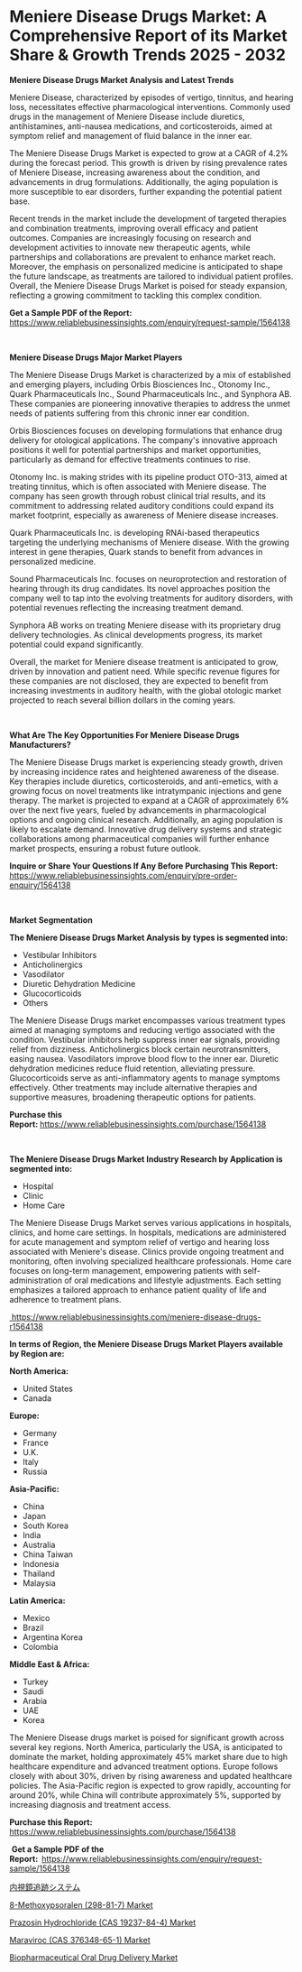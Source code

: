 <p><h1>Meniere Disease Drugs Market: A Comprehensive Report of its Market Share & Growth Trends 2025 - 2032</h1></p><p><strong>Meniere Disease Drugs Market Analysis and Latest Trends</strong></p>
<p><p>Meniere Disease, characterized by episodes of vertigo, tinnitus, and hearing loss, necessitates effective pharmacological interventions. Commonly used drugs in the management of Meniere Disease include diuretics, antihistamines, anti-nausea medications, and corticosteroids, aimed at symptom relief and management of fluid balance in the inner ear.</p><p>The Meniere Disease Drugs Market is expected to grow at a CAGR of 4.2% during the forecast period. This growth is driven by rising prevalence rates of Meniere Disease, increasing awareness about the condition, and advancements in drug formulations. Additionally, the aging population is more susceptible to ear disorders, further expanding the potential patient base.</p><p>Recent trends in the market include the development of targeted therapies and combination treatments, improving overall efficacy and patient outcomes. Companies are increasingly focusing on research and development activities to innovate new therapeutic agents, while partnerships and collaborations are prevalent to enhance market reach. Moreover, the emphasis on personalized medicine is anticipated to shape the future landscape, as treatments are tailored to individual patient profiles. Overall, the Meniere Disease Drugs Market is poised for steady expansion, reflecting a growing commitment to tackling this complex condition.</p></p>
<p><strong>Get a Sample PDF of the Report:&nbsp;</strong> <a href="https://www.reliablebusinessinsights.com/enquiry/request-sample/1564138?utm_campaign=39&utm_medium=2&utm_source=Github&utm_content=ia&utm_term=09032025&utm_id=meniere-disease-drugs">https://www.reliablebusinessinsights.com/enquiry/request-sample/1564138</a></p>
<p>&nbsp;</p>
<p><strong>Meniere Disease Drugs Major Market Players</strong></p>
<p><p>The Meniere Disease Drugs Market is characterized by a mix of established and emerging players, including Orbis Biosciences Inc., Otonomy Inc., Quark Pharmaceuticals Inc., Sound Pharmaceuticals Inc., and Synphora AB. These companies are pioneering innovative therapies to address the unmet needs of patients suffering from this chronic inner ear condition.</p><p>Orbis Biosciences focuses on developing formulations that enhance drug delivery for otological applications. The company's innovative approach positions it well for potential partnerships and market opportunities, particularly as demand for effective treatments continues to rise.</p><p>Otonomy Inc. is making strides with its pipeline product OTO-313, aimed at treating tinnitus, which is often associated with Meniere disease. The company has seen growth through robust clinical trial results, and its commitment to addressing related auditory conditions could expand its market footprint, especially as awareness of Meniere disease increases.</p><p>Quark Pharmaceuticals Inc. is developing RNAi-based therapeutics targeting the underlying mechanisms of Meniere disease. With the growing interest in gene therapies, Quark stands to benefit from advances in personalized medicine.</p><p>Sound Pharmaceuticals Inc. focuses on neuroprotection and restoration of hearing through its drug candidates. Its novel approaches position the company well to tap into the evolving treatments for auditory disorders, with potential revenues reflecting the increasing treatment demand.</p><p>Synphora AB works on treating Meniere disease with its proprietary drug delivery technologies. As clinical developments progress, its market potential could expand significantly.</p><p>Overall, the market for Meniere disease treatment is anticipated to grow, driven by innovation and patient need. While specific revenue figures for these companies are not disclosed, they are expected to benefit from increasing investments in auditory health, with the global otologic market projected to reach several billion dollars in the coming years.</p></p>
<p>&nbsp;</p>
<p><strong>What Are The Key Opportunities For Meniere Disease Drugs Manufacturers?</strong></p>
<p><p>The Meniere Disease Drugs market is experiencing steady growth, driven by increasing incidence rates and heightened awareness of the disease. Key therapies include diuretics, corticosteroids, and anti-emetics, with a growing focus on novel treatments like intratympanic injections and gene therapy. The market is projected to expand at a CAGR of approximately 6% over the next five years, fueled by advancements in pharmacological options and ongoing clinical research. Additionally, an aging population is likely to escalate demand. Innovative drug delivery systems and strategic collaborations among pharmaceutical companies will further enhance market prospects, ensuring a robust future outlook.</p></p>
<p><strong>Inquire or Share Your Questions If Any Before Purchasing This Report:</strong> <a href="https://www.reliablebusinessinsights.com/enquiry/pre-order-enquiry/1564138?utm_campaign=39&utm_medium=2&utm_source=Github&utm_content=ia&utm_term=09032025&utm_id=meniere-disease-drugs">https://www.reliablebusinessinsights.com/enquiry/pre-order-enquiry/1564138</a></p>
<p>&nbsp;</p>
<p><strong>Market Segmentation</strong></p>
<p><strong>The Meniere Disease Drugs Market Analysis by types is segmented into:</strong></p>
<p><ul><li>Vestibular Inhibitors</li><li>Anticholinergics</li><li>Vasodilator</li><li>Diuretic Dehydration Medicine</li><li>Glucocorticoids</li><li>Others</li></ul></p>
<p><p>The Meniere Disease Drugs market encompasses various treatment types aimed at managing symptoms and reducing vertigo associated with the condition. Vestibular inhibitors help suppress inner ear signals, providing relief from dizziness. Anticholinergics block certain neurotransmitters, easing nausea. Vasodilators improve blood flow to the inner ear. Diuretic dehydration medicines reduce fluid retention, alleviating pressure. Glucocorticoids serve as anti-inflammatory agents to manage symptoms effectively. Other treatments may include alternative therapies and supportive measures, broadening therapeutic options for patients.</p></p>
<p><strong>Purchase this Report:&nbsp;</strong><a href="https://www.reliablebusinessinsights.com/purchase/1564138?utm_campaign=39&utm_medium=2&utm_source=Github&utm_content=ia&utm_term=09032025&utm_id=meniere-disease-drugs">https://www.reliablebusinessinsights.com/purchase/1564138</a></p>
<p>&nbsp;</p>
<p><strong>The Meniere Disease Drugs Market Industry Research by Application is segmented into:</strong></p>
<p><ul><li>Hospital</li><li>Clinic</li><li>Home Care</li></ul></p>
<p><p>The Meniere Disease Drugs Market serves various applications in hospitals, clinics, and home care settings. In hospitals, medications are administered for acute management and symptom relief of vertigo and hearing loss associated with Meniere's disease. Clinics provide ongoing treatment and monitoring, often involving specialized healthcare professionals. Home care focuses on long-term management, empowering patients with self-administration of oral medications and lifestyle adjustments. Each setting emphasizes a tailored approach to enhance patient quality of life and adherence to treatment plans.</p></p>
<p><a href="https://www.reliablebusinessinsights.com/meniere-disease-drugs-r1564138?utm_campaign=39&utm_medium=2&utm_source=Github&utm_content=ia&utm_term=09032025&utm_id=meniere-disease-drugs">&nbsp;https://www.reliablebusinessinsights.com/meniere-disease-drugs-r1564138</a></p>
<p><strong>In terms of Region, the Meniere Disease Drugs Market Players available by Region are:</strong></p>
<p>
    <p> <strong> North America: </strong>
        <ul>
            <li>United States</li>
            <li>Canada</li>
        </ul>
        </p> 
    <p> <strong> Europe: </strong>
        <ul>
            <li>Germany</li>
            <li>France</li>
            <li>U.K.</li>
            <li>Italy</li>
            <li>Russia</li>
        </ul>
        </p> 
    <p> <strong> Asia-Pacific: </strong>
        <ul>
            <li>China</li>
            <li>Japan</li>
            <li>South Korea</li>
            <li>India</li>
            <li>Australia</li>
            <li>China Taiwan</li>
            <li>Indonesia</li>
            <li>Thailand</li>
            <li>Malaysia</li>
        </ul>
        </p> 
    <p> <strong> Latin America: </strong>
        <ul>
            <li>Mexico</li>
            <li>Brazil</li>
            <li>Argentina Korea</li>
            <li>Colombia</li>
        </ul>
        </p> 
    <p> <strong> Middle East & Africa: </strong>
        <ul>
            <li>Turkey</li>
            <li>Saudi</li>
            <li>Arabia</li>
            <li>UAE</li>
            <li>Korea</li>
        </ul>
    </p>
    </p>
<p><p>The Meniere Disease drugs market is poised for significant growth across several key regions. North America, particularly the USA, is anticipated to dominate the market, holding approximately 45% market share due to high healthcare expenditure and advanced treatment options. Europe follows closely with about 30%, driven by rising awareness and updated healthcare policies. The Asia-Pacific region is expected to grow rapidly, accounting for around 20%, while China will contribute approximately 5%, supported by increasing diagnosis and treatment access.</p></p>
<p><strong>Purchase this Report: </strong><a href="https://www.reliablebusinessinsights.com/purchase/1564138?utm_campaign=39&utm_medium=2&utm_source=Github&utm_content=ia&utm_term=09032025&utm_id=meniere-disease-drugs">https://www.reliablebusinessinsights.com/purchase/1564138</a></p>
<p>&nbsp;<strong>Get a Sample PDF of the Report:&nbsp;&nbsp;</strong><a href="https://www.reliablebusinessinsights.com/enquiry/request-sample/1564138?utm_campaign=39&utm_medium=2&utm_source=Github&utm_content=ia&utm_term=09032025&utm_id=meniere-disease-drugs">https://www.reliablebusinessinsights.com/enquiry/request-sample/1564138</a></p>
<p><strong></strong></p>
<p><p><a href="https://github.com/mohamedbakry57/Market-Research-Report-List-7/blob/main/472234342594.md?utm_campaign=39&utm_medium=2&utm_source=Github&utm_content=ia&utm_term=09032025&utm_id=meniere-disease-drugs">内視鏡追跡システム</a></p><p><a href="https://github.com/moratronak3q/Market-Research-Report-List-1/blob/main/8-methoxypsoralen-298-81-7-market.md?utm_campaign=39&utm_medium=2&utm_source=Github&utm_content=ia&utm_term=09032025&utm_id=meniere-disease-drugs">8-Methoxypsoralen (298-81-7) Market</a></p><p><a href="https://github.com/reahmmunises/Market-Research-Report-List-1/blob/main/prazosin-hydrochloride-cas-19237-84-4-market.md?utm_campaign=39&utm_medium=2&utm_source=Github&utm_content=ia&utm_term=09032025&utm_id=meniere-disease-drugs">Prazosin Hydrochloride (CAS 19237-84-4) Market</a></p><p><a href="https://github.com/jugutstam/Market-Research-Report-List-1/blob/main/maraviroc-cas-376348-65-1-market.md?utm_campaign=39&utm_medium=2&utm_source=Github&utm_content=ia&utm_term=09032025&utm_id=meniere-disease-drugs">Maraviroc (CAS 376348-65-1) Market</a></p><p><a href="https://github.com/latzerelfigo48/Market-Research-Report-List-1/blob/main/biopharmaceutical-oral-drug-delivery-market.md?utm_campaign=39&utm_medium=2&utm_source=Github&utm_content=ia&utm_term=09032025&utm_id=meniere-disease-drugs">Biopharmaceutical Oral Drug Delivery Market</a></p></p>